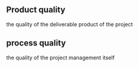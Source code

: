 ## Product quality 
the quality of the deliverable product of the project 

## process quality 
the quality of the project management itself 

